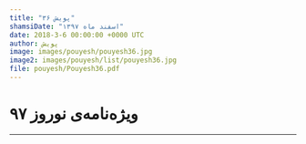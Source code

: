 ```yaml
---
title: "پویش ۳۶"
shamsiDate: "اسفند ماه ۱۳۹۷"
date: 2018-3-6 00:00:00 +0000 UTC
author: پویش
image: images/pouyesh/pouyesh36.jpg
image2: images/pouyesh/list/pouyesh36.jpg
file: pouyesh/Pouyesh36.pdf
---
```


ویژه‌نامه‌ی نوروز ۹۷
===============

----
